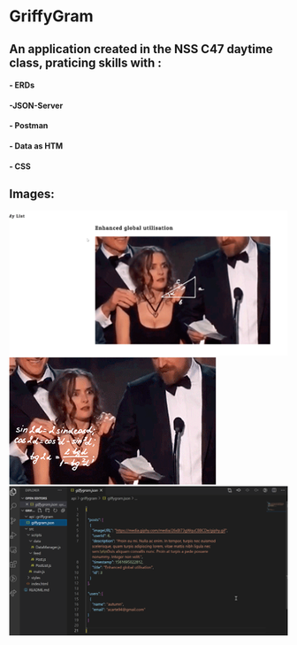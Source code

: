 # GriffyGram

## An application created in the NSS C47 daytime class, praticing skills with : 

#### - ERDs
#### -JSON-Server
#### - Postman
#### - Data as HTM
#### - CSS

## Images:
![](2021-03-08%2013_35_24-GiffyGram%20C47%20Nashville%20Software%20School.png)
![](giphy.gif)
![](2021-03-08%2013_36_29-giffygram.json%20-%20griffygram%20-%20Visual%20Studio%20Code.png)

